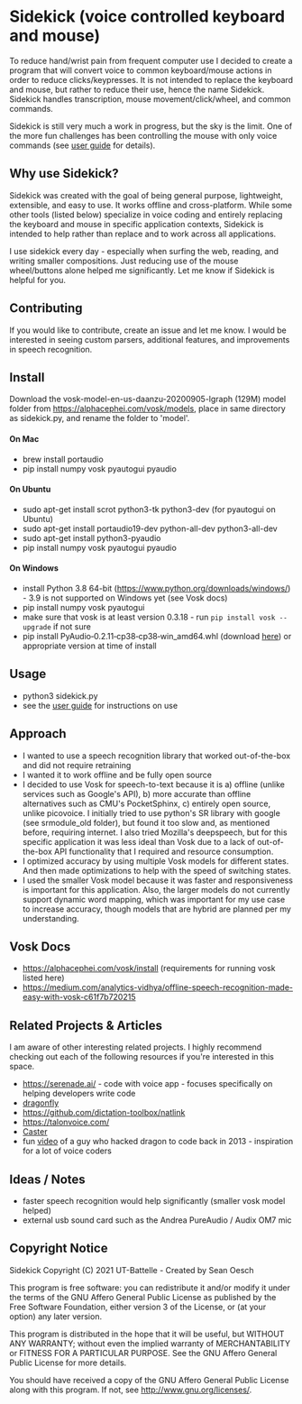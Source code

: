 # Sidekick (voice controlled keyboard and mouse)
To reduce hand/wrist pain from frequent computer use I decided to create a program that will convert voice to common keyboard/mouse actions in order to reduce clicks/keypresses. It is not intended to replace the keyboard and mouse, but rather to reduce their use, hence the name Sidekick. Sidekick handles transcription, mouse movement/click/wheel, and common commands. 

Sidekick is still very much a work in progress, but the sky is the limit. One of the more fun challenges has been controlling the mouse with only voice commands (see [user guide](https://github.com/oeschsec/speech-driven-keyboard/tree/master/docs/userguide.md) for details). 

## Why use Sidekick?

Sidekick was created with the goal of being general purpose, lightweight, extensible, and easy to use. It works offline and cross-platform. While some other tools (listed below) specialize in voice coding and entirely replacing the keyboard and mouse in specific application contexts, Sidekick is intended to help rather than replace and to work across all applications.

I use sidekick every day - especially when surfing the web, reading, and writing smaller compositions. Just reducing use of the mouse wheel/buttons alone helped me significantly. Let me know if Sidekick is helpful for you. 

## Contributing

If you would like to contribute, create an issue and let me know. I would be interested in seeing custom parsers, additional features, and improvements in speech recognition.

## Install

Download the vosk-model-en-us-daanzu-20200905-lgraph (129M) model folder from https://alphacephei.com/vosk/models, place in same directory as sidekick.py, and rename the folder to 'model'. 

#### On Mac

- brew install portaudio
- pip install numpy vosk pyautogui pyaudio

#### On Ubuntu

- sudo apt-get install scrot python3-tk python3-dev (for pyautogui on Ubuntu)
- sudo apt-get install portaudio19-dev python-all-dev python3-all-dev
- sudo apt-get install python3-pyaudio
- pip install numpy vosk pyautogui pyaudio

#### On Windows

- install Python 3.8 64-bit (https://www.python.org/downloads/windows/) - 3.9 is not supported on Windows yet (see Vosk docs)
- pip install numpy vosk pyautogui
- make sure that vosk is at least version 0.3.18 - run `pip install vosk --upgrade` if not sure
- pip install PyAudio‑0.2.11‑cp38‑cp38‑win_amd64.whl (download [here](https://www.lfd.uci.edu/~gohlke/pythonlibs/#pyaudio)) or appropriate version at time of install

## Usage

- python3 sidekick.py
- see the [user guide](https://github.com/oeschsec/speech-driven-keyboard/tree/master/docs/userguide.md) for instructions on use

## Approach

- I wanted to use a speech recognition library that worked out-of-the-box and did not require retraining
- I wanted it to work offline and be fully open source
- I decided to use Vosk for speech-to-text because it is a) offline (unlike services such as Google's API), b) more accurate than offline alternatives such as CMU's PocketSphinx, c) entirely open source, unlike picovoice. I initially tried to use python's SR library with google (see srmodule_old folder), but found it too slow and, as mentioned before, requiring internet. I also tried Mozilla's deepspeech, but for this specific application it was less ideal than Vosk due to a lack of out-of-the-box API functionality that I required and resource consumption. 
- I optimized accuracy by using multiple Vosk models for different states. And then made optimizations to help with the speed of switching states. 
- I used the smaller Vosk model because it was faster and responsiveness is important for this application. Also, the larger models do not currently support dynamic word mapping, which was important for my use case to increase accuracy, though models that are hybrid are planned per my understanding.

## Vosk Docs

- https://alphacephei.com/vosk/install (requirements for running vosk listed here)
- https://medium.com/analytics-vidhya/offline-speech-recognition-made-easy-with-vosk-c61f7b720215

## Related Projects & Articles 

I am aware of other interesting related projects. I highly recommend checking out each of the following resources if you're interested in this space.

- https://serenade.ai/ - code with voice app - focuses specifically on helping developers write code
- [dragonfly](https://github.com/dictation-toolbox/dragonfly)
- https://github.com/dictation-toolbox/natlink
- https://talonvoice.com/
- [Caster](https://caster.readthedocs.io/en/latest/)
- fun [video](https://www.youtube.com/watch?v=8SkdfdXWYaI) of a guy who hacked dragon to code back in 2013 - inspiration for a lot of voice coders

## Ideas / Notes

- faster speech recognition would help significantly (smaller vosk model helped)
- external usb sound card such as the Andrea PureAudio / Audix OM7 mic

## Copyright Notice

Sidekick
Copyright (C) 2021 UT-Battelle - Created by Sean Oesch

This program is free software: you can redistribute it and/or modify
it under the terms of the GNU Affero General Public License as published by
the Free Software Foundation, either version 3 of the License, or
(at your option) any later version.

This program is distributed in the hope that it will be useful,
but WITHOUT ANY WARRANTY; without even the implied warranty of
MERCHANTABILITY or FITNESS FOR A PARTICULAR PURPOSE.  See the
GNU Affero General Public License for more details.

You should have received a copy of the GNU Affero General Public License
along with this program.  If not, see <http://www.gnu.org/licenses/>.